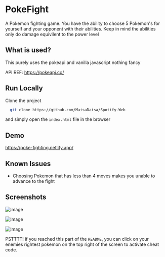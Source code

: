 # PokeFight

A Pokemon fighting game. You have the ability to choose 5 Pokemon's for yourself and your opponent with their abilities. Keep in mind the abilities only do damage equivilent to the power level

## What is used?

This purely uses the pokeapi and vanilla javascript nothing fancy

API REF: 
https://pokeapi.co/




## Run Locally

Clone the project

```bash
  git clone https://github.com/MaisaDaisa/Spotify-Web
```

and simply open the `index.html` file in the browser



## Demo

https://poke-fighting.netlify.app/

## Known Issues

- Choosing Pokemon that has less than 4 moves makes you unable to advance to the fight

## Screenshots


![image](https://github.com/MaisaDaisa/PokeFight/assets/129600723/bf0f1ad1-9e6b-4116-a625-4e3cd791759a)

![image](https://github.com/MaisaDaisa/PokeFight/assets/129600723/99b34a47-0bba-414d-933f-6bae621a33f2)

![image](https://github.com/MaisaDaisa/PokeFight/assets/129600723/e72e3ee5-3619-4dee-a8e4-d53244b01af0)

PSTTTT! if you reached this part of the `README`, you can click on your enemies rightest pokemon on the top right of the screen to activate cheat code.

